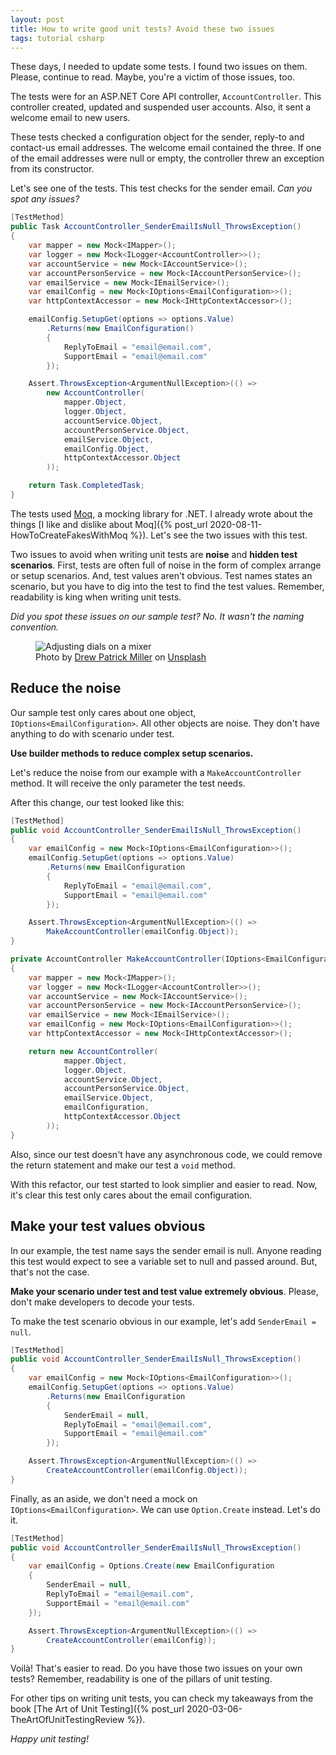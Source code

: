 ```yaml
---
layout: post
title: How to write good unit tests? Avoid these two issues
tags: tutorial csharp
---
```


These days, I needed to update some tests. I found two issues on them. Please, continue to read. Maybe, you're a victim of those issues, too.

The tests were for an ASP.NET Core API controller, `AccountController`. This controller created, updated and suspended user accounts. Also, it sent a welcome email to new users.

These tests checked a configuration object for the sender, reply-to and contact-us email addresses. The welcome email contained the three. If one of the email addresses were null or empty, the controller threw an exception from its constructor.

Let's see one of the tests. This test checks for the sender email. _Can you spot any issues?_

```csharp
[TestMethod]
public Task AccountController_SenderEmailIsNull_ThrowsException()
{
    var mapper = new Mock<IMapper>();
    var logger = new Mock<ILogger<AccountController>>();
    var accountService = new Mock<IAccountService>();
    var accountPersonService = new Mock<IAccountPersonService>();
    var emailService = new Mock<IEmailService>();
    var emailConfig = new Mock<IOptions<EmailConfiguration>>();
    var httpContextAccessor = new Mock<IHttpContextAccessor>();

    emailConfig.SetupGet(options => options.Value)
        .Returns(new EmailConfiguration()
        {
            ReplyToEmail = "email@email.com",
            SupportEmail = "email@email.com"
        });

    Assert.ThrowsException<ArgumentNullException>(() =>
        new AccountController(
            mapper.Object,
            logger.Object,
            accountService.Object,
            accountPersonService.Object,
            emailService.Object,
            emailConfig.Object,
            httpContextAccessor.Object
        ));

    return Task.CompletedTask;
}
```

The tests used [Moq](https://github.com/moq/moq4), a mocking library for .NET. I already wrote about the things [I like and dislike about Moq]({% post_url 2020-08-11-HowToCreateFakesWithMoq %}). Let's see the two issues with this test.

Two issues to avoid when writing unit tests are **noise** and **hidden test scenarios**. First, tests are often full of noise in the form of complex arrange or setup scenarios. And, test values aren't obvious. Test names states an scenario, but you have to dig into the test to find the test values. Remember, readability is king when writing unit tests.

_Did you spot these issues on our sample test? No. It wasn't the naming convention._

<figure>
<img src="https://images.unsplash.com/32/6Icr9fARMmTjTHqTzK8z_DSC_0123.jpg?ixlib=rb-1.2.1&q=80&fm=jpg&crop=entropy&cs=tinysrgb&w=800&h=400&fit=crop&ixid=eyJhcHBfaWQiOjF9" alt="Adjusting dials on a mixer" />

<figcaption><span>Photo by <a href="https://unsplash.com/@drewpatrickmiller?utm_source=unsplash&amp;utm_medium=referral&amp;utm_content=creditCopyText">Drew Patrick Miller</a> on <a href="https://unsplash.com/photos/73o_FzZ5x-w?utm_source=unsplash&amp;utm_medium=referral&amp;utm_content=creditCopyText">Unsplash</a></span></figcaption>
</figure>

## Reduce the noise

Our sample test only cares about one object, `IOptions<EmailConfiguration>`. All other objects are noise. They don't have anything to do with scenario under test.

**Use builder methods to reduce complex setup scenarios.**

Let's reduce the noise from our example with a `MakeAccountController` method. It will receive the only parameter the test needs.

After this change, our test looked like this:

```csharp
[TestMethod]
public void AccountController_SenderEmailIsNull_ThrowsException()
{
    var emailConfig = new Mock<IOptions<EmailConfiguration>>();
    emailConfig.SetupGet(options => options.Value)
        .Returns(new EmailConfiguration
        {
            ReplyToEmail = "email@email.com",
            SupportEmail = "email@email.com"
        });

    Assert.ThrowsException<ArgumentNullException>(() =>
        MakeAccountController(emailConfig.Object));
}

private AccountController MakeAccountController(IOptions<EmailConfiguration> emailConfiguration)
{
    var mapper = new Mock<IMapper>();
    var logger = new Mock<ILogger<AccountController>>();
    var accountService = new Mock<IAccountService>();
    var accountPersonService = new Mock<IAccountPersonService>();
    var emailService = new Mock<IEmailService>();
    var emailConfig = new Mock<IOptions<EmailConfiguration>>();
    var httpContextAccessor = new Mock<IHttpContextAccessor>();

    return new AccountController(
            mapper.Object,
            logger.Object,
            accountService.Object,
            accountPersonService.Object,
            emailService.Object,
            emailConfiguration,
            httpContextAccessor.Object
        ));
}
```

Also, since our test doesn't have any asynchronous code, we could remove the return statement and make our test a `void` method.

With this refactor, our test started to look simplier and easier to read. Now, it's clear this test only cares about the email configuration.

## Make your test values obvious

In our example, the test name says the sender email is null. Anyone reading this test would expect to see a variable set to null and passed around. But, that's not the case.

**Make your scenario under test and test value extremely obvious**. Please, don't make developers to decode your tests.

To make the test scenario obvious in our example, let's add `SenderEmail = null`.

```csharp
[TestMethod]
public void AccountController_SenderEmailIsNull_ThrowsException()
{
    var emailConfig = new Mock<IOptions<EmailConfiguration>>();
    emailConfig.SetupGet(options => options.Value)
        .Returns(new EmailConfiguration
        {
            SenderEmail = null,
            ReplyToEmail = "email@email.com",
            SupportEmail = "email@email.com"
        });

    Assert.ThrowsException<ArgumentNullException>(() =>
        CreateAccountController(emailConfig.Object));
}
```

Finally, as an aside, we don't need a mock on `IOptions<EmailConfiguration>`. We can use `Option.Create` instead. Let's do it.

```csharp
[TestMethod]
public void AccountController_SenderEmailIsNull_ThrowsException()
{
    var emailConfig = Options.Create(new EmailConfiguration
    {
        SenderEmail = null,
        ReplyToEmail = "email@email.com",
        SupportEmail = "email@email.com"
    });

    Assert.ThrowsException<ArgumentNullException>(() =>
        CreateAccountController(emailConfig));
}
```

Voilà! That's easier to read. Do you have those two issues on your own tests? Remember, readability is one of the pillars of unit testing.

For other tips on writing unit tests, you can check my takeaways from the book [The Art of Unit Testing]({% post_url 2020-03-06-TheArtOfUnitTestingReview %}).

_Happy unit testing!_